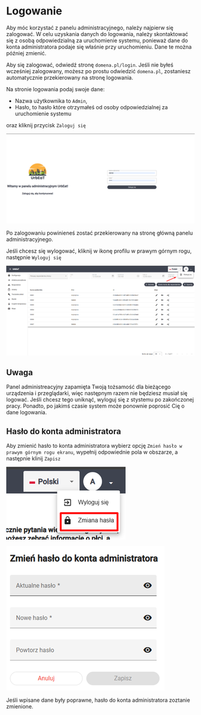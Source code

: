 # Logowanie
Aby móc korzystać z panelu administracyjnego, należy najpierw się zalogować. W celu uzyskania danych do logowania, należy skontaktować się z osobą odpowiedzialną za uruchomienie systemu, ponieważ dane do konta administratora podaje się właśnie przy uruchomieniu. Dane te można później zmienić. 

Aby się zalogować, odwiedź stronę `domena.pl/login`. Jeśli nie byłeś wcześniej zalogowany, możesz po prostu odwiedzić `domena.pl`, zostaniesz automatycznie przekierowany na stronę logowania. 

Na stronie logowania podaj swoje dane:
- Nazwa użytkownika to `Admin`,
- Hasło, to hasło które otrzymałeś od osoby odpowiedzialnej za uruchomienie systemu

oraz kliknij przycisk `Zaloguj się`

![alt text](imgs/loagin_screen.png)

Po zalogowaniu powinieneś zostać przekierowany na stronę główną panelu administracyjnego.

Jeśli chcesz się wylogować, kliknij w ikonę profilu w prawym górnym rogu, następnie `Wyloguj się`

![alt text](imgs/logout.png)

## Uwaga

Panel administreacyjny zapamięta Twoją tożsamość dla bieżącego urządzenia i przeglądarki, więc następnym razem nie będziesz musiał się logować. Jeśli chcesz tego uniknąć, wyloguj się z stystemu po zakończonej pracy. Ponadto, po jakimś czasie system może ponownie poprosić Cię o dane logowania.  

## Hasło do konta administratora

Aby zmienić hasło to konta administratora wybierz opcję `Zmień hasło w prawym górnym rogu ekranu`, wypełnij odpowiednie pola w obszarze, a następnie klinij `Zapisz`

![alt text](imgs/change_password_btn.png)

![alt text](imgs/change_password.png)

Jeśli wpisane dane były poprawne, hasło do konta administratora zoztanie zmienione.